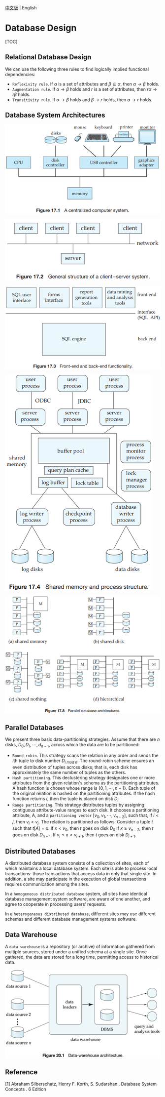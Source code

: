 [中文版](design_zh.md) | English

# Database Design

[TOC]



## Relational Database Design

We can use the following three rules to find logically implied functional dependencies:

- `Reflexivity rule`. If $\alpha$ is a set of attributes and $\beta \subseteq \alpha$, then $\alpha \rightarrow \beta$ holds.
- `Augmentation rule`. If $\alpha \rightarrow \beta$ holds and $r$ is a set of attributes, then $r \alpha \rightarrow r \beta$ holds.
- `Transitivity rule`. If $\alpha \rightarrow \beta$ holds and $\beta \rightarrow r$ holds, then $\alpha \rightarrow r$ holds.



## Database System Architectures

![center_computer_system](res/center_computer_system.png)

![cs_system](res/cs_system.png)

![front_back_func](res/front_back_func.png)

![shm_proc_structure](res/shm_proc_structure.png)

![paral_db_arch](res/paral_db_arch.png)



## Parallel Databases

We present three basic data-partitioning strategies. Assume that there are $n$ disks, $D_0, D_1, \cdots, d_{n-1}$, across which the data are to be partitioned:

- `Round-robin`. This strategy scans the relation in any order and sends the $i$th tuple to disk number $D_{i\ mod\ n}$. The round-robin scheme ensures an even distribution of tuples across disks; that is, each disk has approximately the same number of tuples as the others.
- `Hash partitioning`. This declustering strategy designates one or more attributes from the given relation's schema as the partitioning attributes. A hash function is chosen whose range is $\{0, 1, \cdots, n - 1\}$. Each tuple of the original relation is hashed on the partitioning attributes. If the hash function returns $i$, then the tuple is placed on disk $D_i$.
- `Range partitioning`. This strategy distributes tuples by assigning contiguous attribute-value ranges to each disk. It chooses a partitioning attribute, A, and a `partitioning vector` $[v_0, v_1, \cdots, v_{n-2}]$, such that, if $i < j$, then $v_i < v_j$. The relation is partitioned as follows: Consider a tuple $t$ such that $t[A] = x$. If $x < v_0$, then $t$ goes on disk $D_0$ If $x \geq v_{n-2}$, then $t$ goes on disk $D_{n-1}$. If $v_i \leq x < v_{i+1}$, then $t$ goes on disk $D_{i + 1}$.



## Distributed Databases

A distributed database system consists of a collection of sites, each of which maintains a local database system. Each site is able to process local transactions: those transactions that access data in only that single site. In addition, a site may participate in the execution of global transactions requires communication among the sites.

In a `homogeneous distributed database` system, all sites have identical database management system software, are aware of one another, and agree to cooperate in processing users’ requests.

In a `heterogeneous distributed database`, different sites may use different schemas and different database management systems software.



## Data Warehouse

A `data warehouse` is a repository (or archive) of information gathered from multiple sources, stored under a unified schema at a single site. Once gathered, the data are stored for a long time, permitting access to historical data.

![data_warehouse_arch](res/data_warehouse_arch.png)



## Reference

[1] Abraham Silberschatz, Henry F. Korth, S. Sudarshan . Database System Concepts . 6 Edition